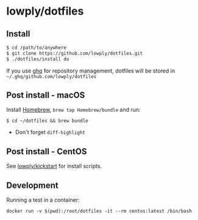 # lowply/dotfiles

## Install

```bash
$ cd /path/to/anywhere
$ git clone https://github.com/lowply/dotfiles.git
$ ./dotfiles/install do
```

If you use [ghq](https://github.com/motemen/ghq) for repository management, dotfiles will be stored in `~/.ghq/github.com/lowply/dotfiles`

## Post install - macOS

Install [Homebrew](https://brew.sh/), `brew tap Homebrew/bundle` and run:

```
$ cd ~/dotfiles && brew bundle
```

- Don't forget `diff-highlight`

## Post install - CentOS

See [lowply/kickstart](https://github.com/lowply/kickstart/) for install scripts.

## Development

Running a test in a container:

```
docker run -v $(pwd):/root/dotfiles -it --rm centos:latest /bin/bash
```
